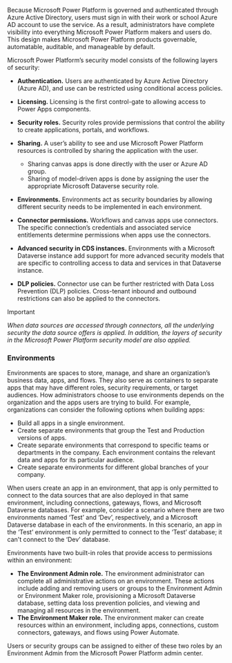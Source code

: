 Because Microsoft Power Platform is governed and authenticated through Azure Active Directory, users must sign in with their work or school Azure AD account to use the service. As a result, administrators have complete visibility into everything Microsoft Power Platform makers and users do. This design makes Microsoft Power Platform products governable, automatable, auditable, and manageable by default.

Microsoft Power Platform’s security model consists of the following layers of security:

 -  **Authentication.** Users are authenticated by Azure Active Directory (Azure AD), and use can be restricted using conditional access policies.
 -  **Licensing.** Licensing is the first control-gate to allowing access to Power Apps components.
 -  **Security roles.** Security roles provide permissions that control the ability to create applications, portals, and workflows.
 -  **Sharing.** A user’s ability to see and use Microsoft Power Platform resources is controlled by sharing the application with the user.
    
     -  Sharing canvas apps is done directly with the user or Azure AD group.
     -  Sharing of model-driven apps is done by assigning the user the appropriate Microsoft Dataverse security role.
 -  **Environments.** Environments act as security boundaries by allowing different security needs to be implemented in each environment.
 -  **Connector permissions.** Workflows and canvas apps use connectors. The specific connection’s credentials and associated service entitlements determine permissions when apps use the connectors.
 -  **Advanced security in CDS instances.** Environments with a Microsoft Dataverse instance add support for more advanced security models that are specific to controlling access to data and services in that Dataverse instance.
 -  **DLP policies.** Connector use can be further restricted with Data Loss Prevention (DLP) policies. Cross-tenant inbound and outbound restrictions can also be applied to the connectors.

> [!IMPORTANT]
> *When data sources are accessed through connectors, all the underlying security the data source offers is applied. In addition, the layers of security in the Microsoft Power Platform security model are also applied.*

### Environments

Environments are spaces to store, manage, and share an organization’s business data, apps, and flows. They also serve as containers to separate apps that may have different roles, security requirements, or target audiences. How administrators choose to use environments depends on the organization and the apps users are trying to build. For example, organizations can consider the following options when building apps:

 -  Build all apps in a single environment.
 -  Create separate environments that group the Test and Production versions of apps.
 -  Create separate environments that correspond to specific teams or departments in the company. Each environment contains the relevant data and apps for its particular audience.
 -  Create separate environments for different global branches of your company.

When users create an app in an environment, that app is only permitted to connect to the data sources that are also deployed in that same environment, including connections, gateways, flows, and Microsoft Dataverse databases. For example, consider a scenario where there are two environments named ‘Test’ and ‘Dev’, respectively, and a Microsoft Dataverse database in each of the environments. In this scenario, an app in the ‘Test’ environment is only permitted to connect to the ‘Test’ database; it can't connect to the ‘Dev’ database.

Environments have two built-in roles that provide access to permissions within an environment:

 -  **The Environment Admin role.** The environment administrator can complete all administrative actions on an environment. These actions include adding and removing users or groups to the Environment Admin or Environment Maker role, provisioning a Microsoft Dataverse database, setting data loss prevention policies, and viewing and managing all resources in the environment.
 -  **The Environment Maker role.** The environment maker can create resources within an environment, including apps, connections, custom connectors, gateways, and flows using Power Automate.

Users or security groups can be assigned to either of these two roles by an Environment Admin from the Microsoft Power Platform admin center.
